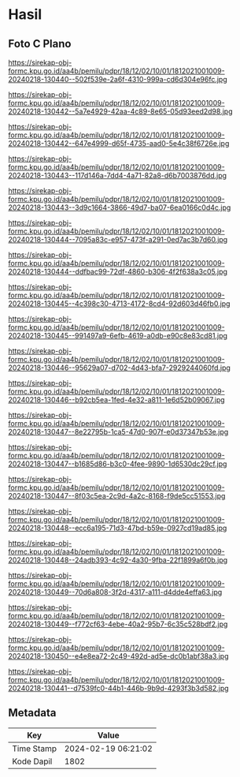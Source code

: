 # Hasil

## Foto C Plano

https://sirekap-obj-formc.kpu.go.id/aa4b/pemilu/pdpr/18/12/02/10/01/1812021001009-20240218-130440--502f539e-2a6f-4310-999a-cd6d304e96fc.jpg

https://sirekap-obj-formc.kpu.go.id/aa4b/pemilu/pdpr/18/12/02/10/01/1812021001009-20240218-130442--5a7e4929-42aa-4c89-8e65-05d93eed2d98.jpg

https://sirekap-obj-formc.kpu.go.id/aa4b/pemilu/pdpr/18/12/02/10/01/1812021001009-20240218-130442--647e4999-d65f-4735-aad0-5e4c38f6726e.jpg

https://sirekap-obj-formc.kpu.go.id/aa4b/pemilu/pdpr/18/12/02/10/01/1812021001009-20240218-130443--117d146a-7dd4-4a71-82a8-d6b7003876dd.jpg

https://sirekap-obj-formc.kpu.go.id/aa4b/pemilu/pdpr/18/12/02/10/01/1812021001009-20240218-130443--3d9c1664-3866-49d7-ba07-6ea0166c0d4c.jpg

https://sirekap-obj-formc.kpu.go.id/aa4b/pemilu/pdpr/18/12/02/10/01/1812021001009-20240218-130444--7095a83c-e957-473f-a291-0ed7ac3b7d60.jpg

https://sirekap-obj-formc.kpu.go.id/aa4b/pemilu/pdpr/18/12/02/10/01/1812021001009-20240218-130444--ddfbac99-72df-4860-b306-4f2f638a3c05.jpg

https://sirekap-obj-formc.kpu.go.id/aa4b/pemilu/pdpr/18/12/02/10/01/1812021001009-20240218-130445--4c398c30-4713-4172-8cd4-92d603d46fb0.jpg

https://sirekap-obj-formc.kpu.go.id/aa4b/pemilu/pdpr/18/12/02/10/01/1812021001009-20240218-130445--991497a9-6efb-4619-a0db-e90c8e83cd81.jpg

https://sirekap-obj-formc.kpu.go.id/aa4b/pemilu/pdpr/18/12/02/10/01/1812021001009-20240218-130446--95629a07-d702-4d43-bfa7-2929244060fd.jpg

https://sirekap-obj-formc.kpu.go.id/aa4b/pemilu/pdpr/18/12/02/10/01/1812021001009-20240218-130446--b92cb5ea-1fed-4e32-a811-1e6d52b09067.jpg

https://sirekap-obj-formc.kpu.go.id/aa4b/pemilu/pdpr/18/12/02/10/01/1812021001009-20240218-130447--8e22795b-1ca5-47d0-907f-e0d37347b53e.jpg

https://sirekap-obj-formc.kpu.go.id/aa4b/pemilu/pdpr/18/12/02/10/01/1812021001009-20240218-130447--b1685d86-b3c0-4fee-9890-1d6530dc29cf.jpg

https://sirekap-obj-formc.kpu.go.id/aa4b/pemilu/pdpr/18/12/02/10/01/1812021001009-20240218-130447--8f03c5ea-2c9d-4a2c-8168-f9de5cc51553.jpg

https://sirekap-obj-formc.kpu.go.id/aa4b/pemilu/pdpr/18/12/02/10/01/1812021001009-20240218-130448--ecc6a195-71d3-47bd-b59e-0927cd19ad85.jpg

https://sirekap-obj-formc.kpu.go.id/aa4b/pemilu/pdpr/18/12/02/10/01/1812021001009-20240218-130448--24adb393-4c92-4a30-9fba-22f1899a6f0b.jpg

https://sirekap-obj-formc.kpu.go.id/aa4b/pemilu/pdpr/18/12/02/10/01/1812021001009-20240218-130449--70d6a808-3f2d-4317-a111-d4dde4effa63.jpg

https://sirekap-obj-formc.kpu.go.id/aa4b/pemilu/pdpr/18/12/02/10/01/1812021001009-20240218-130449--f772cf63-4ebe-40a2-95b7-6c35c528bdf2.jpg

https://sirekap-obj-formc.kpu.go.id/aa4b/pemilu/pdpr/18/12/02/10/01/1812021001009-20240218-130450--e4e8ea72-2c49-492d-ad5e-dc0b1abf38a3.jpg

https://sirekap-obj-formc.kpu.go.id/aa4b/pemilu/pdpr/18/12/02/10/01/1812021001009-20240218-130441--d7539fc0-44b1-446b-9b9d-4293f3b3d582.jpg


## Metadata

| Key        | Value               |
| ---------- | ------------------- |
| Time Stamp | 2024-02-19 06:21:02 |
| Kode Dapil | 1802                |



